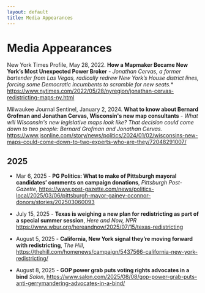 ```yaml
---
layout: default
title: Media Appearances
---
```


# Media Appearances

New York Times Profile, May 28, 2022. **How a Mapmaker Became New York’s Most Unexpected Power Broker** -
*Jonathan Cervas, a former bartender from Las Vegas, radically redrew New York’s House district lines, forcing some Democratic incumbents to scramble for new seats.**  https://www.nytimes.com/2022/05/28/nyregion/jonathan-cervas-redistricting-maps-ny.html

Milwaukee Journal Sentinel, January 2, 2024. **What to know about Bernard Grofman and Jonathan Cervas, Wisconsin's new map consultants** - *What will Wisconsin's new legislative maps look like? That decision could come down to two people: Bernard Grofman and Jonathan Cervas.* https://www.jsonline.com/story/news/politics/2024/01/02/wisconsins-new-maps-could-come-down-to-two-experts-who-are-they/72048291007/

## 2025

- Mar 6, 2025 - **PG Politics: What to make of Pittsburgh mayoral candidates’ comments on campaign donations**, *Pittsburgh Post-Gazette*, https://www.post-gazette.com/news/politics-local/2025/03/06/pittsburgh-mayor-gainey-oconnor-donors/stories/202503060093  

- July 15, 2025 - **Texas is weighing a new plan for redistricting as part of a special summer session**, *Here and Now, NPR* https://www.wbur.org/hereandnow/2025/07/15/texas-redistricting  

- August 5, 2025 - **California, New York signal they’re moving forward with redistricting**, *The Hill*, https://thehill.com/homenews/campaign/5437566-california-new-york-redistricting/    

- August 8, 2025 - **GOP power grab puts voting rights advocates in a bind** *Salon*, https://www.salon.com/2025/08/08/gop-power-grab-puts-anti-gerrymandering-advocates-in-a-bind/ 

